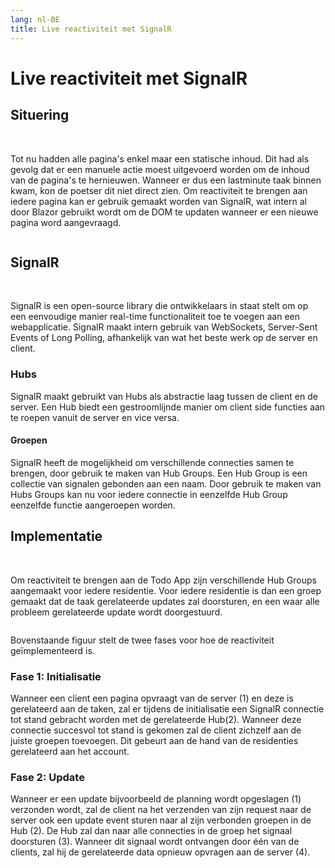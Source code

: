 ```yaml
---
lang: nl-BE
title: Live reactiviteit met SignalR
---
```


# Live reactiviteit met SignalR

## Situering
<br>

Tot nu hadden alle pagina's enkel maar een statische inhoud. Dit had als gevolg dat er een manuele actie moest uitgevoerd worden om de inhoud van de pagina's te hernieuwen. Wanneer er dus een lastminute taak binnen kwam, kon de poetser dit niet direct zien. Om reactiviteit te brengen aan iedere pagina kan er gebruik gemaakt worden van SignalR, wat intern al door Blazor gebruikt wordt om de DOM te updaten wanneer er een nieuwe pagina word aangevraagd. 

<Image
    light="/img/Light/CarryOutTasks.png"
    light_mobile="/img/Light/CarryOutTasksMobile.png"
    dark="/img/Dark/CarryOutTasksDark.png"
    dark_mobile="/img/Dark/CarryOutTasksMobileDark.png"
/>

## SignalR
<br>

SignalR is een open-source library die ontwikkelaars in staat stelt om op een eenvoudige manier real-time functionaliteit toe te voegen aan een webapplicatie. SignalR maakt intern gebruik van WebSockets, Server-Sent Events of Long Polling, afhankelijk van wat het beste werk op de server en client. 

### Hubs

SignalR maakt gebruikt van Hubs als abstractie laag tussen de client en de server. Een Hub biedt een gestroomlijnde manier om client side functies aan te roepen vanuit de server en vice versa.

#### Groepen

SignalR heeft de mogelijkheid om verschillende connecties samen te brengen, door gebruik te maken van Hub Groups. Een Hub Group is een collectie van signalen gebonden aan een naam. Door gebruik te maken van Hubs Groups kan nu voor iedere connectie in eenzelfde Hub Group eenzelfde functie aangeroepen worden.

## Implementatie
<br>

Om reactiviteit te brengen aan de Todo App zijn verschillende Hub Groups aangemaakt voor iedere residentie. Voor iedere residentie is dan een groep gemaakt dat de taak gerelateerde updates zal doorsturen, en een waar alle probleem gerelateerde update wordt doorgestuurd.

<Image
    light="/img/Schemas/SignalR.png"
    dark="/img/Schemas/SignalRDark.png"
/>

Bovenstaande figuur stelt de twee fases voor hoe de reactiviteit geïmplementeerd is.

### Fase 1: Initialisatie

Wanneer een client een pagina opvraagt van de server (1) en deze is gerelateerd aan de taken, zal er tijdens de initialisatie een SignalR connectie tot stand gebracht worden met de gerelateerde Hub(2). Wanneer deze connectie succesvol tot stand is gekomen zal de client zichzelf aan de juiste groepen toevoegen. Dit gebeurt aan de hand van de residenties gerelateerd aan het account. 

### Fase 2: Update

Wanneer er een update bijvoorbeeld de planning wordt opgeslagen (1) verzonden wordt, zal de client na het verzenden van zijn request naar de server ook een update event sturen naar al zijn verbonden groepen in de Hub (2). De Hub zal dan naar alle connecties in de groep het signaal doorsturen (3). Wanneer dit signaal wordt ontvangen door één van de clients, zal hij de gerelateerde data opnieuw opvragen aan de server (4).
